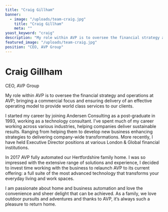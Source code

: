 ```yaml
---
title: "Craig Gillham"
banner: 
  - image: "/uploads/team-craig.jpg"
    title: "Craig Gillham"
    meta: ""
yoast_keyword: "craig"
description: "My role within AVP is to oversee the financial strategy and operations at AVP; bringing a commercial focus and ensuring delivery of an effective operating model to provide world class services to our clients."
featured_image: "/uploads/team-craig.jpg"
position: "CEO, AVP Group"
---
```


# Craig Gillham

CEO, AVP Group

My role within AVP is to oversee the financial strategy and operations at AVP; bringing a commercial focus and ensuring delivery of an effective operating model to provide world class services to our clients.
 
I started my career by joining Andersen Consulting as a post-graduate in 1993, working as a technology consultant.  I’ve spent much of my career working across various industries, helping companies deliver sustainable results. Ranging from helping them to develop new business enhancing strategies to delivering company-wide transformations. More recently, I have held Executive Director positions at various London & Global financial institutions.  

In 2017 AVP fully automated our Hertfordshire family home.  I was so impressed with the extensive range of solutions and experience, I decided to invest time working with the business to relaunch AVP to its current offering: a full suite of the most advanced technology that transforms your everyday living and work spaces.  

I am passionate about home and business automation and love the convenience and sheer delight that can be achieved. As a family, we love outdoor pursuits and adventures and thanks to AVP, it’s always such a pleasure to return home.
